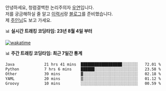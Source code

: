 안녕하세요, 청렴결백한 논리주의자 [우연](https://dev-wooyeon.github.io/quiz-app/)입니다.  
저를 궁금해하실 줄 알고 [이력서](https://ieunune.notion.site/d836ecc9172144d4b39f185b89f16a62)랑 [블로그](https://notion-blog-ieunune.vercel.app)를 준비했습니다.  
제 [주인님](https://www.instagram.com/lovely_hiru_hari_s2/)도 보고 가세요.


📊 **실시간 트래킹 코딩타임: 23년 8월 4일 부터**  

[![wakatime](https://wakatime.com/badge/user/099dd627-fdab-4072-b87a-fa91c7a76d8d.svg?style=for-the-badge)](https://wakatime.com/@099dd627-fdab-4072-b87a-fa91c7a76d8d)

📊 **주간 트래킹 코딩타임: 최근 7일간 통계**

<!--START_SECTION:waka-->

```txt
Java             21 hrs 41 mins  ██████████████████░░░░░░░   72.01 %
Python           7 hrs 6 mins    ██████░░░░░░░░░░░░░░░░░░░   23.58 %
Other            39 mins         ▓░░░░░░░░░░░░░░░░░░░░░░░░   02.18 %
YAML             20 mins         ▒░░░░░░░░░░░░░░░░░░░░░░░░   01.12 %
Groovy           10 mins         ░░░░░░░░░░░░░░░░░░░░░░░░░   00.59 %
```

<!--END_SECTION:waka-->

<!-- ![](./profile-3d-contrib/profile-night-view.svg)-->
